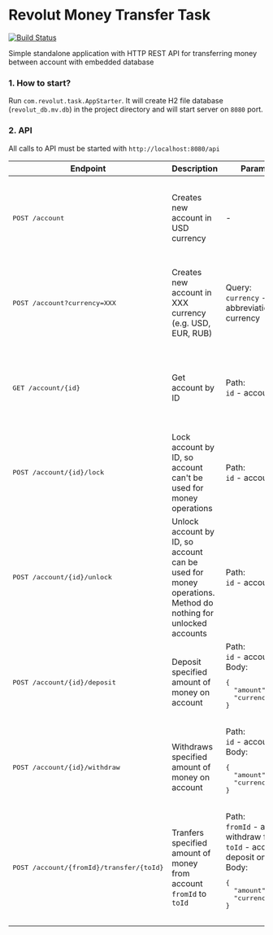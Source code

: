 # Revolut Money Transfer Task #   
[![Build Status](https://travis-ci.com/ankulikov/revolut-money-transfer-test.svg?branch=master)](https://travis-ci.com/ankulikov/revolut-money-transfer-test)

Simple standalone application with HTTP REST API for transferring money between account with embedded database
### 1. How to start? ###
Run `com.revolut.task.AppStarter`. It will create H2 file database (`revolut_db.mv.db`) in the project directory and 
will start server on `8080` port.  
### 2. API ###
All calls to API must be started with `http://localhost:8080/api`
                                                        
<table>
<thead>
<tr>
<th>Endpoint</th>
<th>Description</th>
<th>Parameters</th>
<th>Success Response</th>
</tr>
</thead>
<tbody>
<tr>
	<td><pre>POST /account</pre></td>
	<td>Creates new account in USD currency</td>
	<td>-</td>
	<td>
      <pre>
      {
        "id": ACCOUNT_ID,
        "locked": false,
        "balance": {
          "amount": 0,
          "currency": "USD"
        }
      }
	  </pre>
    </td>
</tr>
<tr>
	<td><pre>POST /account?currency=XXX</pre></td>
	<td>Creates new account in XXX currency (e.g. USD, EUR, RUB)</td>
    <td>Query:<br/><code>currency</code> - abbreviation of currency</td>
	<td>
      <pre>
{
  "id": ACCOUNT_ID,
  "locked": false,
  "balance": {
    "amount": 0,
    "currency": "XXX"
   }
}
	  </pre>
    </td>
</tr>
<tr>
	<td><pre>GET /account/{id}</pre></td>
	<td>Get account by ID</td>
    <td>Path:<br/><code>id</code> - account ID</td>
	<td>
      <pre>
{
  "id": id,
  "locked": false,
  "balance": {
    "amount": 0,
    "currency": "USD"
   }
}
	  </pre>
    </td>
</tr>
<tr>
	<td><pre>POST /account/{id}/lock</pre></td>
	<td>Lock account by ID, so account can't be used for money operations</td>
    <td>Path:<br/><code>id</code> - account ID</td>
	<td>
      204 No Content
    </td>
</tr>
<tr>
	<td><pre>POST /account/{id}/unlock</pre></td>
	<td>Unlock account by ID, so account can be used for money operations. Method do nothing for unlocked accounts</td>
    <td>Path:<br/><code>id</code> - account ID</td>
	<td>
      204 No Content
    </td>
</tr>
<tr>
	<td><pre>POST /account/{id}/deposit</pre></td>
	<td>Deposit specified amount of money on account</td>
    <td>
    	Path:<br/><code>id</code> - account ID<br/>
        Body:
        <pre>
{
  "amount": 30,
  "currency": "USD"
}
        </pre>
    </td>
	<td>
      204 No Content
    </td>
</tr>
<tr>
	<td><pre>POST /account/{id}/withdraw</pre></td>
	<td>Withdraws specified amount of money on account</td>
    <td>
    	Path:<br/><code>id</code> - account ID<br/>
        Body:
        <pre>
{
  "amount": 30,
  "currency": "RUB"
}
        </pre>
    </td>
	<td>
      204 No Content
    </td>
</tr>
<tr>
	<td><pre>POST /account/{fromId}/transfer/{toId}</pre></td>
    <td>Tranfers specified amount of money from account <code>fromId</code> to <code>toId</code></td>
    <td>
    	Path:<br/>
        <code>fromId</code> - account to withdraw from<br/>
        <code>toId</code> - account to deposit on<br/>
        Body:
        <pre>
{
  "amount": 30,
  "currency": "RUB"
}
        </pre>
    </td>
	<td>
      204 No Content
    </td>
</tr>
</tbody></table>